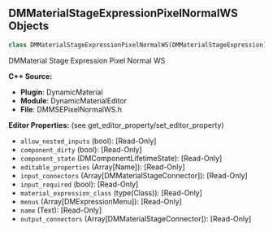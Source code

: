 ## DMMaterialStageExpressionPixelNormalWS Objects

```python
class DMMaterialStageExpressionPixelNormalWS(DMMaterialStageExpression)
```

DMMaterial Stage Expression Pixel Normal WS

**C++ Source:**

- **Plugin**: DynamicMaterial
- **Module**: DynamicMaterialEditor
- **File**: DMMSEPixelNormalWS.h

**Editor Properties:** (see get_editor_property/set_editor_property)

- ``allow_nested_inputs`` (bool):  [Read-Only]
- ``component_dirty`` (bool):  [Read-Only]
- ``component_state`` (DMComponentLifetimeState):  [Read-Only]
- ``editable_properties`` (Array[Name]):  [Read-Only]
- ``input_connectors`` (Array[DMMaterialStageConnector]):  [Read-Only]
- ``input_required`` (bool):  [Read-Only]
- ``material_expression_class`` (type(Class)):  [Read-Only]
- ``menus`` (Array[DMExpressionMenu]):  [Read-Only]
- ``name`` (Text):  [Read-Only]
- ``output_connectors`` (Array[DMMaterialStageConnector]):  [Read-Only]

<a id="unreal.DMMaterialStageExpressionPower"></a>